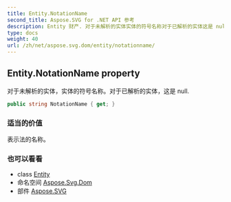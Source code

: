 ```yaml
---
title: Entity.NotationName
second_title: Aspose.SVG for .NET API 参考
description: Entity 财产. 对于未解析的实体实体的符号名称对于已解析的实体这是 null.
type: docs
weight: 40
url: /zh/net/aspose.svg.dom/entity/notationname/
---
```

## Entity.NotationName property

对于未解析的实体，实体的符号名称。对于已解析的实体，这是 null.

```csharp
public string NotationName { get; }
```

### 适当的价值

表示法的名称。

### 也可以看看

* class [Entity](../)
* 命名空间 [Aspose.Svg.Dom](../../entity/)
* 部件 [Aspose.SVG](../../../)


